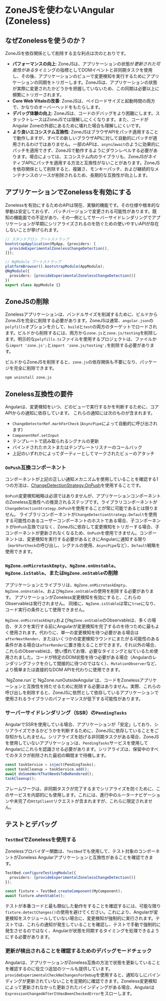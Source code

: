 # ZoneJSを使わないAngular (Zoneless)

## なぜZonelessを使うのか？

ZoneJSを依存関係として削除する主な利点は次のとおりです。

- **パフォーマンスの向上**: ZoneJSは、アプリケーションの状態が*更新された可能性がある*タイミングの指標としてDOMイベントと非同期タスクを使用し、その後、アプリケーションのビューで変更検知を実行するためにアプリケーションの同期をトリガーします。ZoneJSは、アプリケーションの状態が実際に変更されたかどうかを把握していないため、この同期は必要以上に頻繁にトリガーされます。
- **Core Web Vitalsの改善**: ZoneJSは、ペイロードサイズと起動時間の両方で、かなりのオーバーヘッドをもたらします。
- **デバッグ体験の向上**: ZoneJSは、コードのデバッグをより困難にします。スタックトレースはZoneJSでは理解しにくくなります。また、コードがAngular Zoneの外部にあるために壊れた場合も理解しにくいです。
- **より良いエコシステム互換性**: ZoneJSはブラウザAPIをパッチ適用することで動作しますが、すべての新しいブラウザAPIに対して自動的にパッチが適用されるわけではありません。一部のAPIは、`async`/`await`のように効果的にパッチを適用できず、ZoneJSで動作するようにダウンレベルする必要があります。場合によっては、エコシステム内のライブラリも、ZoneJSがネイティブAPIにパッチを適用する方法と互換性がないことがあります。ZoneJSを依存関係として削除すると、複雑さ、モンキーパッチ、および継続的なメンテナンスのソースが削除されるため、長期的な互換性が向上します。

## アプリケーションでZonelessを有効にする

Zonelessを有効にするためのAPIは現在、実験的機能です。その仕様や根本的な挙動は安定しておらず、
パッチバージョンで変更される可能性があります。既知の機能面での不足があり、その一例としてサーバーサイドレンダリングでアプリケーションが早期にシリアライズされるのを防ぐための使いやすいAPIが存在しないことが挙げられます。

```typescript
// スタンドアロン ブートストラップ
bootstrapApplication(MyApp, {providers: [
  provideExperimentalZonelessChangeDetection(),
]});

// NgModule ブートストラップ
platformBrowser().bootstrapModule(AppModule);
@NgModule({
  providers: [provideExperimentalZonelessChangeDetection()]
})
export class AppModule {}
```

## ZoneJSの削除

Zonelessアプリケーションは、バンドルサイズを削減するために、ビルドからZoneJSを完全に削除する必要があります。ZoneJSは通常、`angular.json`の`polyfills`オプションを介して、`build`と`test`の両方のターゲットでロードされます。ビルドから削除するには、両方から`zone.js`と`zone.js/testing`を削除します。明示的な`polyfills.ts`ファイルを使用するプロジェクトは、ファイルから`import 'zone.js';`と`import 'zone.js/testing';`を削除する必要があります。

ビルドからZoneJSを削除すると、`zone.js`の依存関係も不要になり、パッケージを完全に削除できます。

```shell
npm uninstall zone.js
```

## Zoneless互換性の要件

Angularは、変更検知をいつ、どのビューで実行するかを判断するために、コアAPIからの通知に依存しています。
これらの通知には次のものが含まれます。

- `ChangeDetectorRef.markForCheck` (`AsyncPipe`によって自動的に呼び出されます)
- `ComponentRef.setInput`
- テンプレートで読み取られるシグナルの更新
- バインドされたホストまたはテンプレートリスナーのコールバック
- 上記のいずれかによってダーティーとしてマークされたビューのアタッチ

### `OnPush`互換コンポーネント

コンポーネントが上記の正しい通知メカニズムを使用していることを確認する1つの方法は、[ChangeDetectionStrategy.OnPush](/best-practices/skipping-subtrees#using-onpush)を使用することです。

`OnPush`変更検知戦略は必須ではありませんが、アプリケーションコンポーネントのZoneless互換性への推奨されるステップです。ライブラリコンポーネントが`ChangeDetectionStrategy.OnPush`を使用することが常に可能であるとは限りません。
ライブラリコンポーネントが`ChangeDetectionStrategy.Default`を使用する可能性のあるユーザーコンポーネントのホストである場合、子コンポーネントが`OnPush`互換ではなく、ZoneJSに依存して変更検知をトリガーする場合、子コンポーネントが更新されなくなるため、`OnPush`を使用できません。コンポーネントは、変更検知を実行する必要があるときにAngularに通知する限り（`markForCheck`の呼び出し、シグナルの使用、`AsyncPipe`など）、`Default`戦略を使用できます。

### `NgZone.onMicrotaskEmpty`、`NgZone.onUnstable`、`NgZone.isStable`、または`NgZone.onStable`の削除

アプリケーションとライブラリは、`NgZone.onMicrotaskEmpty`、`NgZone.onUnstable`、および`NgZone.onStable`の使用を削除する必要があります。
アプリケーションがZoneless変更検知を有効にすると、これらのObservableは発行されません。
同様に、`NgZone.isStable`は常に`true`になり、コード実行の条件として使用できません。

`NgZone.onMicrotaskEmpty`および`NgZone.onStable`のObservableは、多くの場合、タスクを実行する前にAngularが変更検知を完了するのを待つために最もよく使用されます。代わりに、単一の変更検知を待つ必要がある場合は`afterNextRender`、またはいくつかの変更検知ラウンドにまたがる可能性のある条件がある場合は`afterRender`に置き換えることができます。それ以外の場合、これらのObservableは、使い慣れてお理、必要なタイミングと似ているため使用されました。コードが特定のDOM状態を待つ必要がある場合（Angularのレンダリングフックを介して間接的に待つのではなく）、`MutationObserver`など、より簡単または直接的なDOM APIを代わりに使用できます。

<docs-callout title="NgZone.run and NgZone.runOutsideAngular are compatible with Zoneless">
`NgZone.run`と`NgZone.runOutsideAngular`は、コードをZonelessアプリケーションと互換性を持たせるために削除する必要はありません。実際、これらの呼び出しを削除すると、ZoneJSに依然として依存しているアプリケーションで使用されるライブラリのパフォーマンスが低下する可能性があります。
</docs-callout>

### サーバーサイドレンダリング（SSR）の`PendingTasks`

AngularでSSRを使用している場合、アプリケーションが「安定」しており、シリアライズできるかどうかを判断するために、ZoneJSに依存していることをご存知かもしれません。シリアライズを妨げる非同期タスクがある場合、ZoneJSを使用していないアプリケーションは、`PendingTasks`サービスを使用してAngularにこれらを認識させる必要があります。シリアライズは、保留中のすべてのタスクが削除された最初の瞬間まで待機します。

```typescript
const taskService = inject(PendingTasks);
const taskCleanup = taskService.add();
await doSomeWorkThatNeedsToBeRendered();
taskCleanup();
```

フレームワークは、非同期タスクが完了するまでシリアライズを防ぐために、このサービスを内部的にも使用します。これには、進行中のルーターナビゲーションや未完了の`HttpClient`リクエストが含まれますが、これらに限定されません。

## テストとデバッグ

### `TestBed`でZonelessを使用する

Zonelessプロバイダー関数は、`TestBed`でも使用して、テスト対象のコンポーネントがZoneless Angularアプリケーションと互換性があることを確認できます。

```typescript
TestBed.configureTestingModule({
  providers: [provideExperimentalZonelessChangeDetection()]
});

const fixture = TestBed.createComponent(MyComponent);
await fixture.whenStable();
```

テストが本番コードと最も類似した動作をすることを確認するには、可能な限り`fixture.detectChanges()`の使用を避けてください。これにより、Angularが変更検知をスケジュールしていない場合に、変更検知が強制的に実行されます。テストでは、これらの通知が発生していることを確認し、テストで手動で強制的に発生させるのではなく、Angularが状態を同期するタイミングを処理できるようにする必要があります。

### 更新が検出されることを確認するためのデバッグモードチェック

Angularは、アプリケーションがZoneless互換の方法で状態を更新していることを確認するのに役立つ追加のツールも提供しています。`provideExperimentalCheckNoChangesForDebug`を使用すると、通知なしにバインディングが更新されていないことを定期的に確認できます。Zoneless変更検知によって更新されなかった更新されたバインディングがある場合、Angularは`ExpressionChangedAfterItHasBeenCheckedError`をスローします。
